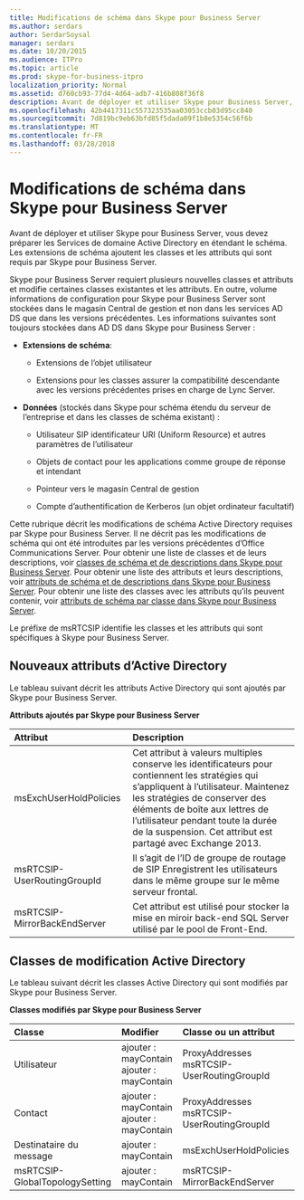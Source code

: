 ```yaml
---
title: Modifications de schéma dans Skype pour Business Server
ms.author: serdars
author: SerdarSoysal
manager: serdars
ms.date: 10/20/2015
ms.audience: ITPro
ms.topic: article
ms.prod: skype-for-business-itpro
localization_priority: Normal
ms.assetid: d760cb93-77d4-4d64-adb7-416b808f36f8
description: Avant de déployer et utiliser Skype pour Business Server, vous devez préparer les Services de domaine Active Directory en étendant le schéma. Les extensions de schéma ajoutent les classes et les attributs qui sont requis par Skype pour Business Server.
ms.openlocfilehash: 42b4417311c557323535aa03053ccb03d95cc840
ms.sourcegitcommit: 7d819bc9eb63bfd85f5dada09f1b8e5354c56f6b
ms.translationtype: MT
ms.contentlocale: fr-FR
ms.lasthandoff: 03/28/2018
---
```

# <a name="schema-changes-in-skype-for-business-server"></a>Modifications de schéma dans Skype pour Business Server
 
Avant de déployer et utiliser Skype pour Business Server, vous devez préparer les Services de domaine Active Directory en étendant le schéma. Les extensions de schéma ajoutent les classes et les attributs qui sont requis par Skype pour Business Server. 
  
Skype pour Business Server requiert plusieurs nouvelles classes et attributs et modifie certaines classes existantes et les attributs. En outre, volume informations de configuration pour Skype pour Business Server sont stockées dans le magasin Central de gestion et non dans les services AD DS que dans les versions précédentes. Les informations suivantes sont toujours stockées dans AD DS dans Skype pour Business Server :
  
- **Extensions de schéma**:
    
  - Extensions de l’objet utilisateur
    
  - Extensions pour les classes assurer la compatibilité descendante avec les versions précédentes prises en charge de Lync Server.
    
- **Données** (stockés dans Skype pour schéma étendu du serveur de l’entreprise et dans les classes de schéma existant) :
    
  - Utilisateur SIP identificateur URI (Uniform Resource) et autres paramètres de l’utilisateur
    
  - Objets de contact pour les applications comme groupe de réponse et intendant
    
  - Pointeur vers le magasin Central de gestion
    
  - Compte d’authentification de Kerberos (un objet ordinateur facultatif)
    
Cette rubrique décrit les modifications de schéma Active Directory requises par Skype pour Business Server. Il ne décrit pas les modifications de schéma qui ont été introduites par les versions précédentes d’Office Communications Server. Pour obtenir une liste de classes et de leurs descriptions, voir [classes de schéma et de descriptions dans Skype pour Business Server](schema-classes-and-descriptions.md). Pour obtenir une liste des attributs et leurs descriptions, voir [attributs de schéma et de descriptions dans Skype pour Business Server](schema-attributes-and-descriptions.md). Pour obtenir une liste des classes avec les attributs qu’ils peuvent contenir, voir [attributs de schéma par classe dans Skype pour Business Server](schema-attributes-by-class.md).
  
Le préfixe de msRTCSIP identifie les classes et les attributs qui sont spécifiques à Skype pour Business Server.
  
## <a name="new-active-directory-attributes"></a>Nouveaux attributs d’Active Directory

Le tableau suivant décrit les attributs Active Directory qui sont ajoutés par Skype pour Business Server.
  
**Attributs ajoutés par Skype pour Business Server**

|**Attribut**|**Description**|
|:-----|:-----|
|msExchUserHoldPolicies  <br/> |Cet attribut à valeurs multiples conserve les identificateurs pour contiennent les stratégies qui s’appliquent à l’utilisateur. Maintenez les stratégies de conserver des éléments de boîte aux lettres de l’utilisateur pendant toute la durée de la suspension. Cet attribut est partagé avec Exchange 2013.  <br/> |
|msRTCSIP-UserRoutingGroupId  <br/> |Il s’agit de l’ID de groupe de routage de SIP Enregistrent les utilisateurs dans le même groupe sur le même serveur frontal.  <br/> |
|msRTCSIP-MirrorBackEndServer  <br/> |Cet attribut est utilisé pour stocker la mise en miroir back-end SQL Server utilisé par le pool de Front-End.  <br/> |
   
## <a name="modified-active-directory-classes"></a>Classes de modification Active Directory

Le tableau suivant décrit les classes Active Directory qui sont modifiés par Skype pour Business Server.
  
**Classes modifiés par Skype pour Business Server**

|**Classe**|**Modifier**|**Classe ou un attribut**|
|:-----|:-----|:-----|
|Utilisateur  <br/> |ajouter : mayContain  <br/> ajouter : mayContain  <br/> |ProxyAddresses  <br/> msRTCSIP-UserRoutingGroupId  <br/> |
|Contact  <br/> |ajouter : mayContain  <br/> ajouter : mayContain  <br/> |ProxyAddresses  <br/> msRTCSIP-UserRoutingGroupId  <br/> |
|Destinataire du message  <br/> |ajouter : mayContain  <br/> |msExchUserHoldPolicies  <br/> |
|msRTCSIP-GlobalTopologySetting  <br/> |ajouter : mayContain  <br/> |msRTCSIP-MirrorBackEndServer  <br/> |
   

